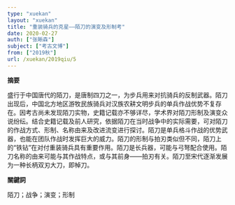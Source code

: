 ```yaml
---
type: "xuekan"
layout: "xuekan"
title: "重装骑兵的克星——陌刀的演变及形制考"
date: 2020-02-27
auth: ["张晰森"]
subject: ["考古文博"]
from: ["2019秋"]
url: /xuekan/2019qiu/5
---
```


**摘要**      

盛行于中国唐代的陌刀，是唐制四刀之一，为步兵用来对抗骑兵的反制武器。陌刀出现后，中国北方地区游牧民族骑兵对汉族农耕文明步兵的单兵作战优势不复存在。因考古尚未发现陌刀实物，史籍记载亦不够详尽，学术界对陌刀形制及演变众说纷纭。结合史籍记载及前人研究，依据陌刀在当时战争中的实际需要，可对陌刀的作战方式、形制、名称由来及改进流变进行探讨。陌刀是单兵格斗作战的优势武器，也能在团队作战时发挥巨大的威力。陌刀的形制与拍刃类似但不同，陌刀上的“铁钻”在对付重装骑兵具有重要作用。陌刀是长兵器，可能与弓弩配合使用。陌刀名称的由来可能与其作战特点，或与其前身——拍刃有关。陌刀至宋代逐渐发展为一种长柄双刃大刀，即棹刀。

**關鍵詞**

陌刀；战争；演变；形制
